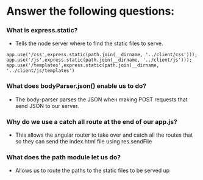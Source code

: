 # Answer the following questions:

### What is express.static?
- Tells the node server where to find the static files to serve.
```
app.use('/css',express.static(path.join(__dirname, '../client/css')));
app.use('/js',express.static(path.join(__dirname, '../client/js')));
app.use('/templates',express.static(path.join(__dirname, '../client/js/templates')
```


### What does bodyParser.json() enable us to do?
- The body-parser parses the JSON when making POST requests that send JSON to our server.


### Why do we use a catch all route at the end of our app.js?
- This allows the angular router to take over and catch all the routes that so they can send the index.html file using res.sendFile


### What does the path module let us do?
- Allows us to route the paths to the static files to be served up
